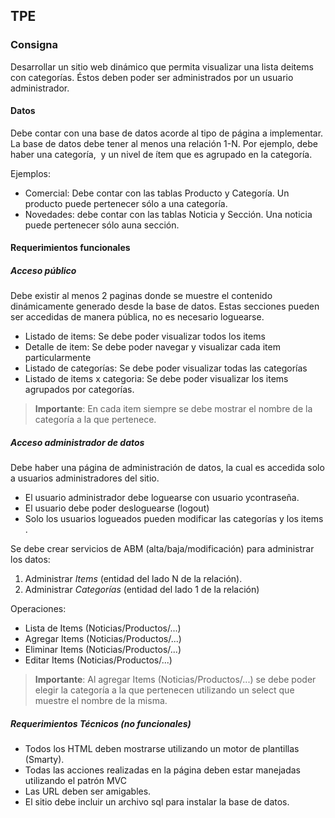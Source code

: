 ## TPE

### Consigna

Desarrollar un sitio web dinámico que permita visualizar una lista de ​items ​con categorías​. 
Éstos deben poder ser administrados por un usuario administrador.

#### Datos

Debe contar con una base de datos acorde al tipo de página a implementar. La base de datos debe tener al menos una relación 1-N. Por ejemplo, debe haber una categoría, ​ y un nivel de ​ítem que es agrupado en la categoría.

Ejemplos:

- Comercial: Debe contar con las tablas Producto y Categoría. Un producto puede pertenecer sólo a una categoría.
- Novedades: debe contar con las tablas Noticia y Sección. Una noticia puede pertenecer sólo auna sección.

#### Requerimientos funcionales

##### Acceso público

Debe existir al menos 2 paginas donde se muestre el contenido dinámicamente generado desde la base de datos. 
Estas secciones pueden ser accedidas de ​manera pública​, no es necesario loguearse.

- Listado de items​:                ​Se debe poder visualizar todos los items
- Detalle de item:​                 Se debe poder navegar y visualizar cada item particularmente
- Listado de categorías:           ​Se debe poder visualizar todas las categorías
- Listado de items x categoria​:    Se debe poder visualizar los items agrupados por categorías.

> **Importante**: En cada item siempre se debe mostrar el nombre de la categoría​ a la que pertenece.

##### Acceso administrador de datos

Debe haber una página de ​administración ​de datos, la cual es accedida solo a usuarios administradores del sitio.

- El usuario administrador debe loguearse con ​usuario ​y ​contraseña.
- El usuario debe poder ​desloguearse​ (logout)
- Solo los usuarios logueados ​pueden modificar las categorías y los items​.

Se debe crear servicios de ABM (alta/baja/modificación) para administrar los datos:

1. Administrar *Items* (entidad del lado N de la relación).
2. Administrar *Categorías* (entidad del lado 1 de la relación)

Operaciones:
- Lista de Items (Noticias/Productos/...)
- Agregar Items (Noticias/Productos/...)
- Eliminar Items (Noticias/Productos/...)
- Editar Items (Noticias/Productos/...)

> **Importante**: Al agregar Items (Noticias/Productos/...) se debe poder elegir la categoría a la que pertenecen utilizando un select que muestre el nombre de la misma.

##### Requerimientos Técnicos (no funcionales)

- Todos los HTML deben mostrarse utilizando un motor de plantillas (Smarty).
- Todas las acciones realizadas en la página deben estar manejadas utilizando el patrón MVC
- Las URL deben ser amigables.
- El sitio debe incluir un archivo sql para instalar la base de datos.